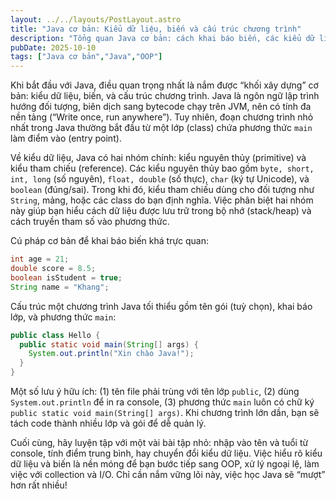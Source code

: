 ```yaml
---
layout: ../../layouts/PostLayout.astro
title: "Java cơ bản: Kiểu dữ liệu, biến và cấu trúc chương trình"
description: "Tổng quan Java cơ bản: cách khai báo biến, các kiểu dữ liệu thường dùng và cấu trúc chương trình Java."
pubDate: 2025-10-10
tags: ["Java cơ bản","Java","OOP"]
---
```


Khi bắt đầu với Java, điều quan trọng nhất là nắm được “khối xây dựng” cơ bản: kiểu dữ liệu, biến, và cấu trúc chương trình. Java là ngôn ngữ lập trình hướng đối tượng, biên dịch sang bytecode chạy trên JVM, nên có tính đa nền tảng (“Write once, run anywhere”). Tuy nhiên, đoạn chương trình nhỏ nhất trong Java thường bắt đầu từ một lớp (class) chứa phương thức `main` làm điểm vào (entry point).

Về kiểu dữ liệu, Java có hai nhóm chính: kiểu nguyên thủy (primitive) và kiểu tham chiếu (reference). Các kiểu nguyên thủy bao gồm `byte, short, int, long` (số nguyên), `float, double` (số thực), `char` (ký tự Unicode), và `boolean` (đúng/sai). Trong khi đó, kiểu tham chiếu dùng cho đối tượng như `String`, mảng, hoặc các class do bạn định nghĩa. Việc phân biệt hai nhóm này giúp bạn hiểu cách dữ liệu được lưu trữ trong bộ nhớ (stack/heap) và cách truyền tham số vào phương thức.

Cú pháp cơ bản để khai báo biến khá trực quan:

```java
int age = 21;
double score = 8.5;
boolean isStudent = true;
String name = "Khang";
```

Cấu trúc một chương trình Java tối thiểu gồm tên gói (tuỳ chọn), khai báo lớp, và phương thức `main`:

```java
public class Hello {
  public static void main(String[] args) {
    System.out.println("Xin chào Java!");
  }
}
```

Một số lưu ý hữu ích: (1) tên file phải trùng với tên lớp `public`, (2) dùng `System.out.println` để in ra console, (3) phương thức `main` luôn có chữ ký `public static void main(String[] args)`. Khi chương trình lớn dần, bạn sẽ tách code thành nhiều lớp và gói để dễ quản lý.

Cuối cùng, hãy luyện tập với một vài bài tập nhỏ: nhập vào tên và tuổi từ console, tính điểm trung bình, hay chuyển đổi kiểu dữ liệu. Việc hiểu rõ kiểu dữ liệu và biến là nền móng để bạn bước tiếp sang OOP, xử lý ngoại lệ, làm việc với collection và I/O. Chỉ cần nắm vững lõi này, việc học Java sẽ “mượt” hơn rất nhiều!